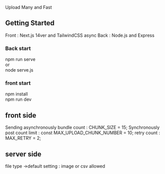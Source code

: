 Upload Many and Fast

## Getting Started

Front : Next.js 14ver and TailwindCSS
async
Back : Node.js and Express

### Back start
npm run serve<br/>
or<br/>
node serve.js

### front start<br/>
npm install<br/>
npm run dev

## front side
Sending asynchronously bundle count : CHUNK_SIZE = 15;
Synchronously post count limit : const MAX_UPLOAD_CHUNK_NUMBER = 10;
retry count : MAX_RETRY = 2;

## server side
file type ->default setting : image or csv  allowed

